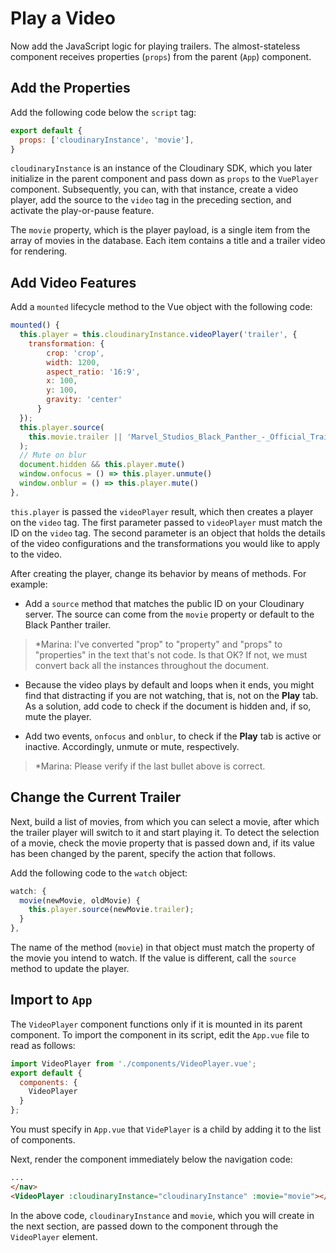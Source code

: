 # Play a Video

Now add the JavaScript logic for playing trailers. The almost-stateless component receives properties (`props`) from the parent (`App`) component.


## Add the Properties

Add the following code below the `script` tag:

```js
export default {
  props: ['cloudinaryInstance', 'movie'],
}
```

`cloudinaryInstance` is an instance of the Cloudinary SDK, which you later initialize in the parent component and pass down as `props` to the `VuePlayer` component. Subsequently, you can, with that instance, create a video player, add the source to the `video` tag in the preceding section, and activate the play-or-pause feature.

The `movie` property, which is the player payload, is a single item from the array of movies in the database. Each item contains a title and a trailer video for rendering.


## Add Video Features

Add a `mounted` lifecycle method to the Vue object with the following code:

```js
mounted() {
  this.player = this.cloudinaryInstance.videoPlayer('trailer', {
    transformation: {
        crop: 'crop',
        width: 1200,
        aspect_ratio: '16:9',
        x: 100,
        y: 100,
        gravity: 'center'
      }
  });
  this.player.source(
    this.movie.trailer || 'Marvel_Studios_Black_Panther_-_Official_Trailer_nmrtr7'
  );
  // Mute on blur
  document.hidden && this.player.mute()
  window.onfocus = () => this.player.unmute()
  window.onblur = () => this.player.mute()
},
```

`this.player` is passed the `videoPlayer` result, which then creates a player on the `video` tag. The first parameter passed to `videoPlayer` must match the ID on the `video` tag. The second parameter is an object that holds the details of the video configurations and the transformations you would like to apply to the video.

After creating the player, change its behavior by means of methods. For example:

* Add a `source` method that matches the public ID on your Cloudinary server. The source can come from the `movie` property or default to the Black Panther trailer.

> *Marina: I've converted "prop" to "property" and "props" to "properties" in the text that's not code. Is that OK? If not, we must convert back all the instances throughout the document. 

* Because the video plays by default and loops when it ends, you might find that distracting if you are not watching, that is, not on the **Play** tab. As a solution, add code to check if the document is hidden and, if so, mute the player. 

* Add two events, `onfocus` and `onblur`, to check if the **Play** tab is active or inactive. Accordingly, unmute or mute, respectively.

> *Marina: Please verify if the last bullet above is correct.


## Change the Current Trailer

Next, build a list of movies, from which you can select a movie, after which the trailer player will switch to it and start playing it. To detect the selection of a movie, check the movie property that is passed down and, if its value has been changed by the parent, specify the action that follows.

Add the following code to the `watch` object:

```js
watch: {
  movie(newMovie, oldMovie) {
    this.player.source(newMovie.trailer);
  }
},
```

The name of the method (`movie`) in that object must match the property of the movie you intend to watch. If the value is different, call the `source` method to update the player.


## Import to `App`

The `VideoPlayer` component functions only if it is mounted in its parent component. To import the component in its script, edit the `App.vue` file to read as follows:

```js
import VideoPlayer from './components/VideoPlayer.vue';
export default {
  components: {
    VideoPlayer
  }
};
```

You must specify in `App.vue` that `VidePlayer` is a child by adding it to the list of components.

Next, render the component immediately below the navigation code:

```html
...
</nav>
<VideoPlayer :cloudinaryInstance="cloudinaryInstance" :movie="movie"></VideoPlayer>
```

In the above code, `cloudinaryInstance` and `movie`, which you will create in the next section, are passed down to the component through the `VideoPlayer` element.
